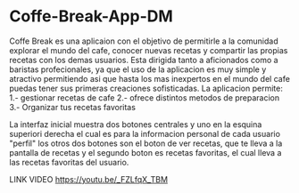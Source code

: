 ﻿# Coffe-Break-App-DM

 Coffe Break es una aplicaion con el objetivo de permitirle a la comunidad explorar el mundo del cafe, conocer nuevas recetas y compartir las propias recetas con los demas usuarios.
 Esta dirigida tanto a aficionados como a baristas profecionales, ya que el uso de la aplicacion es muy simple y atractivo permitiendo asi que hasta los mas inexpertos en el mundo del cafe puedas tener sus primeras creaciones sofisticadas.
 La aplicacion permite:
 1.- gestionar recetas de cafe
 2.- ofrece distintos metodos de preparacion
 3.- Organizar tus recetas favoritas 

 La interfaz inicial muestra dos botones centrales y uno en la esquina superiori derecha el cual es para la informacion personal de cada usuario "perfil"
 los otros dos botones son el boton de ver recetas, que te lleva a la pantalla de recetas y el segundo boton es recetas favoritas, el cual lleva a las recetas favoritas del usuario.

 LINK VIDEO
https://youtu.be/_FZLfqX_TBM
